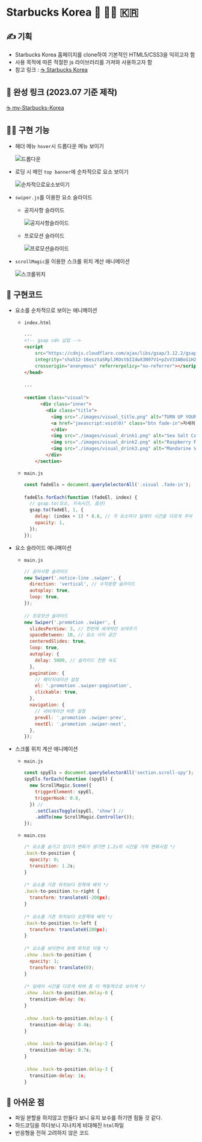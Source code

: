 # Starbucks Korea 💚 🧜‍♀️ 🇰🇷

## ✍️ 기획

- Starbucks Korea 홈페이지를 clone하여 기본적인 HTML5/CSS3을 익히고자 함
- 사용 목적에 따른 적절한 js 라이브러리를 가져와 사용하고자 함
- 참고 링크 : [☕️ Starbucks Korea](https://www.starbucks.co.kr/index.do)

## 🔗 완성 링크 (2023.07 기준 제작)

[☕️ my-Starbucks-Korea](https://my-starbucks-korea.netlify.app)

## 👩‍💻 구현 기능

- 헤더 메뉴 `hover`시 드롭다운 메뉴 보이기
  
  ![드롭다운](https://github.com/noSPkeepgoing/starbucks/assets/125979833/d200d639-e0b3-4521-acac-cf5af0b348a6)
  
- 로딩 시 메인 `top banner`에 순차적으로 요소 보이기
 
  ![순차적으로요소보이기](https://github.com/noSPkeepgoing/starbucks/assets/125979833/fed72266-0f4f-4d3a-b0ca-e980de006a4c)
  
- `swiper.js`를 이용한 요소 슬라이드
 
  - 공지사항 슬라이드
    
    ![공지사항슬라이드](https://github.com/noSPkeepgoing/starbucks/assets/125979833/b1764295-9155-4477-8d83-e0a820bc86bd)
    
  - 프로모션 슬라이드
    
    ![프로모션슬라이드](https://github.com/noSPkeepgoing/starbucks/assets/125979833/af26be67-5a4b-4c2e-a0e8-2f15b5aa0a72)
    
- `scrollMagic`을 이용한 스크롤 위치 계산 애니메이션
  
  ![스크롤위치](https://github.com/noSPkeepgoing/starbucks/assets/125979833/d6bb8999-b65c-47a8-9d3f-23d8100dfe9a)
  

## 🍝 구현코드

- 요소를 순차적으로 보이는 애니메이션
  
  - `index.html`
    
    ```html
    ...
    <!-- gsap cdn 삽입 -->
    <script
        src="https://cdnjs.cloudflare.com/ajax/libs/gsap/3.12.2/gsap.min.js"
        integrity="sha512-16esztaSRplJROstbIIdwX3N97V1+pZvV33ABoG1H2OyTttBxEGkTsoIVsiP1iaTtM8b3+hu2kB6pQ4Clr5yug=="
        crossorigin="anonymous" referrerpolicy="no-referrer"></script>
    </head>

    ...

    <section class="visual">
          <div class="inner">
            <div class="title">
              <img src="./images/visual_title.png" alt="TURN UP YOUR SUMMER" class="fade-in"/>
              <a href="javascript:void(0)" class="btn fade-in">자세히 보기</a>
              </div>
              <img src="./images/visual_drink1.png" alt="Sea Salt Caramel Cold Brew" class="cup1 image fade-in"/>
              <img src="./images/visual_drink2.png" alt="Raspberry Pop Saken Tea" class="cup2 image fade-in"/>
              <img src="./images/visual_drink3.png" alt="Mandarine Verbena Starbucks Fizzio" class="cup3 image fade-in"/>
            </div>
        </section>
    ```
    
  - `main.js`
    
    ```jsx
    const fadeEls = document.querySelectorAll('.visual .fade-in');

    fadeEls.forEach(function (fadeEl, index) {
      // gsap.to(요소, 지속시간, 옵션)
      gsap.to(fadeEl, 1, {
        delay: (index + 1) * 0.6, // 각 요소마다 딜레이 시간을 다르게 주어 순차적으로 보이게
        opacity: 1,
      });
    });
    ```
    
- 요소 슬라이드 애니메이션
  
  - `main.js`
    
    ```jsx
    // 공지사항 슬라이드
    new Swiper('.notice-line .swiper', {
      direction: 'vertical', // 수직방향 슬라이드
      autoplay: true,
      loop: true,
    });

    // 프로모션 슬라이드
    new Swiper('.promotion .swiper', {
      slidesPerView: 3, // 한번에 세개씩만 보여주기
      spaceBetween: 10, // 요소 사이 공간
      centeredSlides: true,
      loop: true,
      autoplay: {
        delay: 5000, // 슬라이드 전환 속도
      },
      pagination: {
        // 페이지네이션 설정
        el: '.promotion .swiper-pagination',
        clickable: true,
      },
      navigation: {
        // 네비게이션 버튼 설정
        prevEl: '.promotion .swiper-prev',
        nextEl: '.promotion .swiper-next',
      },
    });
    ```
    
- 스크롤 위치 계산 애니메이션
  
  - `main.js`
    
    ```jsx
    const spyEls = document.querySelectorAll('section.scroll-spy');
    spyEls.forEach(function (spyEl) {
      new ScrollMagic.Scene({
        triggerElement: spyEl,
        triggerHook: 0.8,
      }) //
        .setClassToggle(spyEl, 'show') //
        .addTo(new ScrollMagic.Controller());
    });
    ```
    
  - `main.css`
    
    ```jsx
    /* 요소를 숨기고 있다가 변화가 생기면 1.2s의 시간을 거쳐 변화시킴 */
    .back-to-position {
      opacity: 0;
      transition: 1.2s;
    }

    /* 요소를 기존 위치보다 왼쪽에 배치 */
    .back-to-position.to-right {
      transform: translateX(-200px);
    }

    /* 요소를 기존 위치보다 오른쪽에 배치 */
    .back-to-position.to-left {
      transform: translateX(200px);
    }

    /* 요소를 보이면서 원래 위치로 이동 */
    .show .back-to-position {
      opacity: 1;
      transform: translate(0);
    }

    /* 딜레이 시간을 다르게 하여 좀 더 역동적으로 보이게 */
    .show .back-to-position.delay-0 {
      transition-delay: 0s;
    }

    .show .back-to-position.delay-1 {
      transition-delay: 0.4s;
    }

    .show .back-to-position.delay-2 {
      transition-delay: 0.7s;
    }

    .show .back-to-position.delay-3 {
      transition-delay: 1s;
    }
    ```

## 👏 아쉬운 점

- 파일 분할을 하지않고 만들다 보니 유지 보수를 하기엔 힘들 것 같다.
- 하드코딩을 하다보니 지나치게 비대해진 `html`파일
- 반응형을 전혀 고려하지 않은 코드
